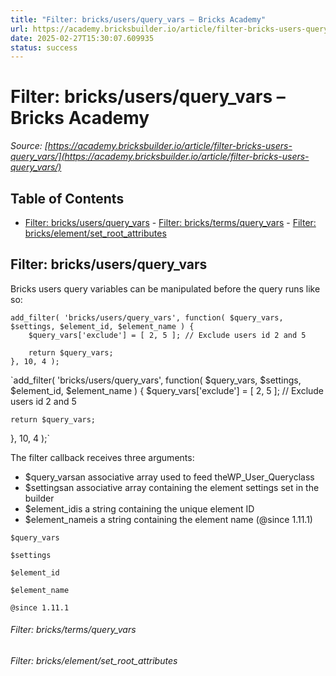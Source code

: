```yaml
---
title: "Filter: bricks/users/query_vars – Bricks Academy"
url: https://academy.bricksbuilder.io/article/filter-bricks-users-query_vars/
date: 2025-02-27T15:30:07.609935
status: success
---
```


# Filter: bricks/users/query_vars – Bricks Academy

*Source: [https://academy.bricksbuilder.io/article/filter-bricks-users-query_vars/](https://academy.bricksbuilder.io/article/filter-bricks-users-query_vars/)*

## Table of Contents

- [Filter: bricks/users/query_vars](#filter-bricksusersqueryvars)
        - [Filter: bricks/terms/query_vars](#filter-brickstermsqueryvars)
        - [Filter: bricks/element/set_root_attributes](#filter-brickselementsetrootattributes)

## Filter: bricks/users/query_vars

Bricks users query variables can be manipulated before the query runs like so:

```
add_filter( 'bricks/users/query_vars', function( $query_vars, $settings, $element_id, $element_name ) {
    $query_vars['exclude'] = [ 2, 5 ]; // Exclude users id 2 and 5

    return $query_vars;
}, 10, 4 );
```

`add_filter( 'bricks/users/query_vars', function( $query_vars, $settings, $element_id, $element_name ) {
    $query_vars['exclude'] = [ 2, 5 ]; // Exclude users id 2 and 5

    return $query_vars;
}, 10, 4 );`

The filter callback receives three arguments:

- $query_varsan associative array used to feed theWP_User_Queryclass
- $settingsan associative array containing the element settings set in the builder
- $element_idis a string containing the unique element ID
- $element_nameis a string containing the element name (@since 1.11.1)

`$query_vars`

`$settings`

`$element_id`

`$element_name`

`@since 1.11.1`

###### Filter: bricks/terms/query_vars

###### Filter: bricks/element/set_root_attributes

